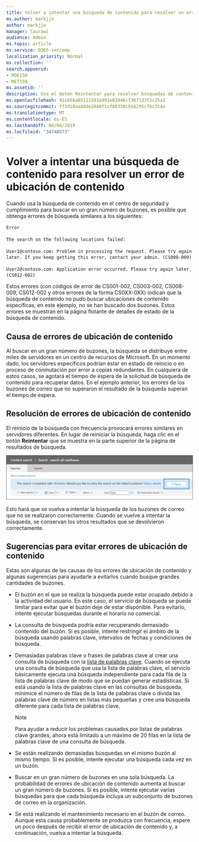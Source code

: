 ```yaml
---
title: Volver a intentar una búsqueda de contenido para resolver un error de ubicación de contenido
ms.author: markjjo
author: markjjo
manager: laurawi
audience: Admin
ms.topic: article
ms.service: O365-seccomp
localization_priority: Normal
ms.collection: ''
search.appverid:
- MOE150
- MET150
ms.assetid: ''
description: Use el botón Reintentar para resolver búsquedas de contenido que tienen errores de ubicación de contenido.
ms.openlocfilehash: 91c656a05111391ad93e03946cf367133f2c25a2
ms.sourcegitcommit: ff1d18aaddde2048f1cf88338c916295cf8c354e
ms.translationtype: MT
ms.contentlocale: es-ES
ms.lasthandoff: 06/06/2019
ms.locfileid: "34748573"
---
```

# <a name="retry-a-content-search-to-resolve-a-content-location-error"></a>Volver a intentar una búsqueda de contenido para resolver un error de ubicación de contenido

Cuando usa la búsqueda de contenido en el centro de seguridad y cumplimiento para buscar en un gran número de buzones, es posible que obtenga errores de búsqueda similares a los siguientes:

```
Error

The search on the following locations failed:

User1@contoso.com: Problem in processing the request. Please try again later. If you keep getting this error, contact your admin. (CS008-009)

User2@contoso.com: Application error occurred. Please try again later. (CS012-002)
```

Estos errores (con códigos de error de CS001-002, CS003-002, CS008-009, CS012-002 y otros errores de la forma CS0XX-0XX) indican que la búsqueda de contenido no pudo buscar ubicaciones de contenido específicas; en este ejemplo, no se han buscado dos buzones. Estos errores se muestran en la página flotante de detalles de estado de la búsqueda de contenido.

## <a name="cause-of-content-location-errors"></a>Causa de errores de ubicación de contenido

Al buscar en un gran número de buzones, la búsqueda se distribuye entre miles de servidores en un centro de recursos de Microsoft. En un momento dado, los servidores específicos podrían estar en estado de reinicio o en proceso de conmutación por error a copias redundantes. En cualquiera de estos casos, se agotará el tiempo de espera de la solicitud de búsqueda de contenido para recuperar datos. En el ejemplo anterior, los errores de los buzones de correo que no superaron el resultado de la búsqueda superan el tiempo de espera.

## <a name="resolving-content-location-errors"></a>Resolución de errores de ubicación de contenido

El reinicio de la búsqueda con frecuencia provocará errores similares en servidores diferentes. En lugar de reiniciar la búsqueda, haga clic en el botón **Reintentar** que se muestra en la parte superior de la página de resultados de búsqueda.

![Haga clic en el botón Reintentar para resolver los errores de ubicación de contenido](media/retrycontentsearch3.png)

Esto hará que se vuelva a intentar la búsqueda de los buzones de correo que no se realizaron correctamente. Cuando se vuelve a intentar la búsqueda, se conservan los otros resultados que se devolvieron correctamente.

## <a name="tips-to-avoid-content-location-errors"></a>Sugerencias para evitar errores de ubicación de contenido

Estas son algunas de las causas de los errores de ubicación de contenido y algunas sugerencias para ayudarle a evitarlos cuando busque grandes cantidades de buzones.

- El buzón en el que se realiza la búsqueda puede estar ocupado debido a la actividad del usuario. En este caso, el servicio de búsqueda se puede limitar para evitar que el buzón deje de estar disponible. Para evitarlo, intente ejecutar búsquedas durante el horario no comercial.

- La consulta de búsqueda podría estar recuperando demasiado contenido del buzón. Si es posible, intente restringir el ámbito de la búsqueda usando palabras clave, intervalos de fechas y condiciones de búsqueda.

- Demasiadas palabras clave o frases de palabras clave al crear una consulta de búsqueda con la [lista de palabras clave](view-keyword-statistics-for-content-search.md#get-keyword-statistics-for-content-searches). Cuando se ejecuta una consulta de búsqueda que usa la lista de palabras clave, el servicio básicamente ejecuta una búsqueda independiente para cada fila de la lista de palabras clave de modo que se puedan generar estadísticas. Si está usando la lista de palabras clave en las consultas de búsqueda, minimice el número de filas de la lista de palabras clave o divida las palabras clave de número en listas más pequeñas y cree una búsqueda diferente para cada lista de palabras clave.

  > [!NOTE]
  > Para ayudar a reducir los problemas causados por listas de palabras clave grandes, ahora está limitado a un máximo de 20 filas en la lista de palabras clave de una consulta de búsqueda.

- Se están realizando demasiadas búsquedas en el mismo buzón al mismo tiempo. Si es posible, intente ejecutar una búsqueda cada vez en un buzón.

- Buscar en un gran número de buzones en una sola búsqueda. La probabilidad de errores de ubicación de contenido aumenta al buscar un gran número de buzones. Si es posible, intente ejecutar varias búsquedas para que cada búsqueda incluya un subconjunto de buzones de correo en la organización.

- Se está realizando el mantenimiento necesario en el buzón de correo. Aunque esta causa probablemente se produzca con frecuencia, espere un poco después de recibir el error de ubicación de contenido y, a continuación, vuelva a intentar la búsqueda.
